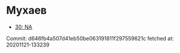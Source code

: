 # Мухаев
- [30: NA](30.md)

Commit: d646fb4a507d41eb50be063191811f297559621c
 fetched at: 20201121-133239
